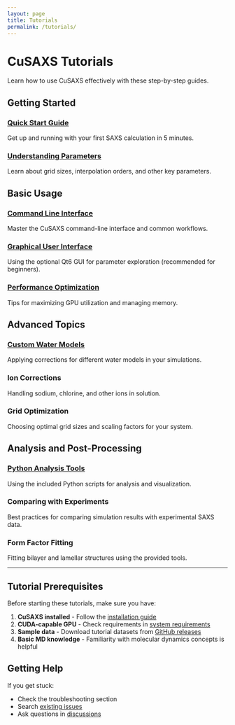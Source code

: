 ```yaml
---
layout: page
title: Tutorials
permalink: /tutorials/
---
```


# CuSAXS Tutorials

Learn how to use CuSAXS effectively with these step-by-step guides.

## Getting Started

### [Quick Start Guide](tutorials/quick-start/)
Get up and running with your first SAXS calculation in 5 minutes.

### [Understanding Parameters](tutorials/parameters/) 
Learn about grid sizes, interpolation orders, and other key parameters.

## Basic Usage

### [Command Line Interface](tutorials/command-line/)
Master the CuSAXS command-line interface and common workflows.

### [Graphical User Interface](tutorials/gui-tutorial/)
Using the optional Qt6 GUI for parameter exploration (recommended for beginners).

### [Performance Optimization](tutorials/performance/)
Tips for maximizing GPU utilization and managing memory.

## Advanced Topics

### [Custom Water Models](tutorials/water-models/)
Applying corrections for different water models in your simulations.

### Ion Corrections
Handling sodium, chlorine, and other ions in solution.

### Grid Optimization
Choosing optimal grid sizes and scaling factors for your system.

## Analysis and Post-Processing

### [Python Analysis Tools](tutorials/python-analysis/)
Using the included Python scripts for analysis and visualization.

### Comparing with Experiments
Best practices for comparing simulation results with experimental SAXS data.

### Form Factor Fitting
Fitting bilayer and lamellar structures using the provided tools.

---

## Tutorial Prerequisites

Before starting these tutorials, make sure you have:

1. **CuSAXS installed** - Follow the [installation guide](about#installation)
2. **CUDA-capable GPU** - Check requirements in [system requirements](about#system-requirements)  
3. **Sample data** - Download tutorial datasets from [GitHub releases](https://github.com/octupole/CuSAXS/releases)
4. **Basic MD knowledge** - Familiarity with molecular dynamics concepts is helpful

## Getting Help

If you get stuck:
- Check the troubleshooting section
- Search [existing issues](https://github.com/octupole/CuSAXS/issues)
- Ask questions in [discussions](https://github.com/octupole/CuSAXS/discussions)
